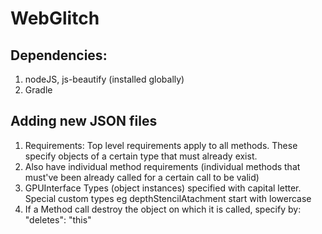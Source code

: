 # WebGlitch

## Dependencies:
1. nodeJS, js-beautify (installed globally)
2. Gradle

## Adding new JSON files
1. Requirements: Top level requirements apply to all methods. These specify objects of a certain type that must already exist.
2. Also have individual method requirements (individual methods that must've been already called for a certain call to be valid)
3. GPUInterface Types (object instances) specified with capital letter. Special custom types eg depthStencilAtachment start with lowercase
4. If a Method call destroy the object on which it is called, specify by: "deletes": "this"